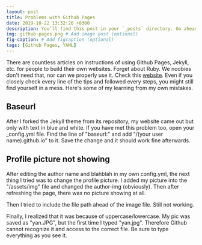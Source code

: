 ```yaml
---
layout: post
title: Problems with Github Pages
date: 2019-10-22 13:32:20 +0300
description: You’ll find this post in your `_posts` directory. Go ahead and edit it and re-build the site to see your changes. # Add post description (optional)
img: github-pages.png # Add image post (optional)
fig-caption: # Add figcaption (optional)
tags: [Github Pages, YAML]
---
```

There are countless articles on instructions of using Github Pages, Jekyll, etc. for people to build their own websites. Forget about Ruby. We noobies don't need that, nor can we properly use it. Check this [website](https://www.smashingmagazine.com/2014/08/build-blog-jekyll-github-pages/). Even if you closely check every line of the tips and followed every steps, you might still find yourself in a mess. Here's some of my learning from my own mistakes.

## Baseurl
After I forked the Jekyll theme from its repository, my website came out but only with text in blue and white. If you have met this problem too, open your _config.yml file. Find the line of "baseurl:" and add "/(your user name).github.io" to it. Save the change and it should work fine afterwards.


## Profile picture not showing
After editing the author name and blahblah in my own config.yml, the next thing I tried was to change the profile picture. I added my picture into the "/assets/img" file and changed the author-img (obviously). Then after refreshing the page, there was no picture showing at all.

Then I tried to include the file path ahead of the image file. Still not working.

Finally, I realized that it was because of uppercase/lowercase. My pic was saved as "yan.JPG", but the first time I typed "yan.jpg". Therefore Github cannot recognize it and access to the correct file. Be sure to type everything as you see it.

